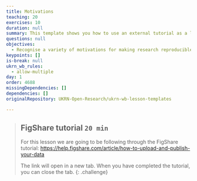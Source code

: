 ```yaml
---
title: Motivations
teaching: 20
exercises: 10
duration: null
summary: This template shows you how to use an external tutorial as a lesson.
questions: null
objectives:
  - Recognise a variety of motivations for making research reproducible
keypoints: []
is-break: null
ukrn_wb_rules:
  - allow-multiple
day: 1
order: 4688
missingDependencies: []
dependencies: []
originalRepository: UKRN-Open-Research/ukrn-wb-lesson-templates

---
```

> ## FigShare tutorial `20 min`
> For this lesson we are going to be following through the FigShare tutorial:
> <a href="https://help.figshare.com/article/how-to-upload-and-publish-your-data" target="_blank">https://help.figshare.com/article/how-to-upload-and-publish-your-data</a>
>
> The link will open in a new tab.
> When you have completed the tutorial, you can close the tab.
{: .challenge}
